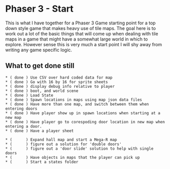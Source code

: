 # Phaser 3 - Start

This is what I have together for a Phaser 3 Game starting point for a top down style game that makes heavy use of tile maps. The goal here is to work out a lot of the basic things that will come up when dealing with tile maps in a game that might have a somewhat large world in which to explore. However sense this is very much a start point I will shy away from writing any game specific logic.


## What to get done still

```
* ( done ) Use CSV over hard coded data for map
* ( done ) Go with 16 by 16 for sprite sheets
* ( done ) display debug info relative to player
* ( done ) boot, and world scene
* ( done ) Load State
* ( done ) Spawn locations in maps using map json data files
* ( done ) Have more than one map, and switch between them when entering doors
* ( done ) Have player show up in spawn locations when starting at a new map
* ( done ) Have player go to corespoding door location in new map when entering a door.
* ( done ) Have a player sheet

* (      ) Expand hall map and start a Mega-R map
* (      ) figure out a solution for 'double doors'
* (      ) figure out a 'door slide' solution to help with single doors
* (      ) Have objects in maps that the player can pick up
* (      ) Start a states folder
```

